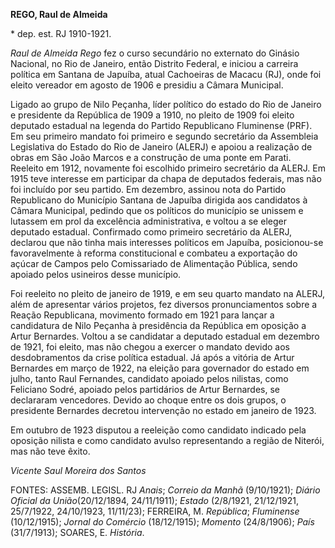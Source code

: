 **REGO, Raul de Almeida**

\* dep. est. RJ 1910-1921.

*Raul de Almeida Rego* fez o curso secundário no externato do Ginásio
Nacional, no Rio de Janeiro, então Distrito Federal, e iniciou a
carreira política em Santana de Japuíba, atual Cachoeiras de Macacu
(RJ), onde foi eleito vereador em agosto de 1906 e presidiu a Câmara
Municipal.

Ligado ao grupo de Nilo Peçanha, líder político do estado do Rio de
Janeiro e presidente da República de 1909 a 1910, no pleito de 1909 foi
eleito deputado estadual na legenda do Partido Republicano Fluminense
(PRF). Em seu primeiro mandato foi primeiro e segundo secretário da
Assembleia Legislativa do Estado do Rio de Janeiro (ALERJ) e apoiou a
realização de obras em São João Marcos e a construção de uma ponte em
Parati. Reeleito em 1912, novamente foi escolhido primeiro secretário da
ALERJ. Em 1915 teve interesse em participar da chapa de deputados
federais, mas não foi incluído por seu partido. Em dezembro, assinou
nota do Partido Republicano do Município Santana de Japuíba dirigida aos
candidatos à Câmara Municipal, pedindo que os políticos do município se
unissem e lutassem em prol da excelência administrativa, e voltou a se
eleger deputado estadual. Confirmado como primeiro secretário da ALERJ,
declarou que não tinha mais interesses políticos em Japuíba,
posicionou-se favoravelmente à reforma constitucional e combateu a
exportação do açúcar de Campos pelo Comissariado de Alimentação Pública,
sendo apoiado pelos usineiros desse município.

Foi reeleito no pleito de janeiro de 1919, e em seu quarto mandato na
ALERJ, além de apresentar vários projetos, fez diversos pronunciamentos
sobre a Reação Republicana, movimento formado em 1921 para lançar a
candidatura de Nilo Peçanha à presidência da República em oposição a
Artur Bernardes. Voltou a se candidatar a deputado estadual em dezembro
de 1921, foi eleito, mas não chegou a exercer o mandato devido aos
desdobramentos da crise política estadual. Já após a vitória de Artur
Bernardes em março de 1922, na eleição para governador do estado em
julho, tanto Raul Fernandes, candidato apoiado pelos nilistas, como
Feliciano Sodré, apoiado pelos partidários de Artur Bernardes, se
declararam vencedores. Devido ao choque entre os dois grupos, o
presidente Bernardes decretou intervenção no estado em janeiro de 1923.

Em outubro de 1923 disputou a reeleição como candidato indicado pela
oposição nilista e como candidato avulso representando a região de
Niterói, mas não teve êxito.

*Vicente Saul Moreira dos Santos*

FONTES: ASSEMB. LEGISL. RJ *Anais*; *Correio da Manhã* (9/10/1921);
*Diário Oficial da União*(20/12/1894, 24/11/1911); *Estado* (2/8/1921,
21/12/1921, 25/7/1922, 24/10/1923, 11/11/23); FERREIRA, M. *República*;
*Fluminense* (10/12/1915); *Jornal do Comércio* (18/12/1915); *Momento*
(24/8/1906); *País* (31/7/1913); SOARES, E. *História*.
